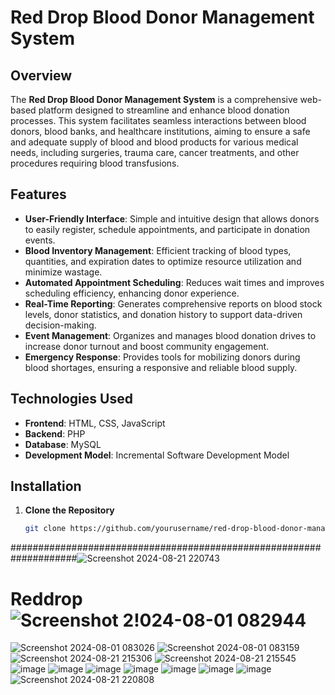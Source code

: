 # Red Drop Blood Donor Management System

## Overview
The **Red Drop Blood Donor Management System** is a comprehensive web-based platform designed to streamline and enhance blood donation processes. This system facilitates seamless interactions between blood donors, blood banks, and healthcare institutions, aiming to ensure a safe and adequate supply of blood and blood products for various medical needs, including surgeries, trauma care, cancer treatments, and other procedures requiring blood transfusions.

## Features
- **User-Friendly Interface**: Simple and intuitive design that allows donors to easily register, schedule appointments, and participate in donation events.
- **Blood Inventory Management**: Efficient tracking of blood types, quantities, and expiration dates to optimize resource utilization and minimize wastage.
- **Automated Appointment Scheduling**: Reduces wait times and improves scheduling efficiency, enhancing donor experience.
- **Real-Time Reporting**: Generates comprehensive reports on blood stock levels, donor statistics, and donation history to support data-driven decision-making.
- **Event Management**: Organizes and manages blood donation drives to increase donor turnout and boost community engagement.
- **Emergency Response**: Provides tools for mobilizing donors during blood shortages, ensuring a responsive and reliable blood supply.

## Technologies Used
- **Frontend**: HTML, CSS, JavaScript
- **Backend**: PHP
- **Database**: MySQL
- **Development Model**: Incremental Software Development Model

## Installation
1. **Clone the Repository**
   ```bash
   git clone https://github.com/yourusername/red-drop-blood-donor-management-system.git

####################################################################![Screenshot 2024-08-21 220743](https://github.com/user-attachments/assets/69f0d673-5819-49d6-b661-a83b6ff96c8d)
# Reddrop![Screenshot 2!024-08-01 082944](https://github.com/user-attachments/assets/20b1d116-08e3-4ab1-bda8-4ec2b5389154)
![Screenshot 2024-08-01 083026](https://github.com/user-attachments/assets/04173a99-4750-4c8d-ac88-e5d361a70a86)
![Screenshot 2024-08-01 083159](https://github.com/user-attachments/assets/a0521d89-1df6-4952-8ab2-f1542026ac85)
![Screenshot 2024-08-21 215306](https://github.com/user-attachments/assets/ff077e3c-039c-4183-87a9-0813759c15b1)
![Screenshot 2024-08-21 215545](https://github.com/user-attachments/assets/670ddb2d-d745-4736-9d3a-9330337fe693)
![image](https://github.com/user-attachments/assets/e490738b-53cc-483a-8956-cd8885a9c132)
![image](https://github.com/user-attachments/assets/1d0613ec-bcb3-4de4-8b5f-04f113bf3094)
![image](https://github.com/user-attachments/assets/407ad180-e856-4e42-81e0-475339fda214)
![image](https://github.com/user-attachments/assets/fb17c6c8-7c8f-4746-ab94-3d2522315f20)
![image](https://github.com/user-attachments/assets/add3c1ce-5dcc-4f37-9315-1187070fa609)
![image](https://github.com/user-attachments/assets/827958dc-e3a7-4f8a-9010-931378f3d15b)
![image](https://github.com/user-attachments/assets/1de1c885-08f4-43ab-890d-cd18df84954a)
![Screenshot 2024-08-21 220808](https://github.com/user-attachments/assets/6ef41ac7-00aa-4fad-8267-3235da1d55c0)
